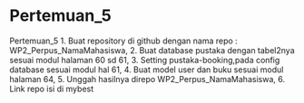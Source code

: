 # Pertemuan_5
Pertemuan_5 1. Buat repository di github dengan nama repo : WP2_Perpus_NamaMahasiswa, 2. Buat database pustaka dengan tabel2nya sesuai modul halaman 60 sd 61, 3. Setting pustaka-booking,pada config database sesuai modul hal 61, 4. Buat model user dan buku sesuai modul halaman 64, 5. Unggah hasilnya direpo WP2_Perpus_NamaMahasiswa, 6. Link repo isi di mybest
